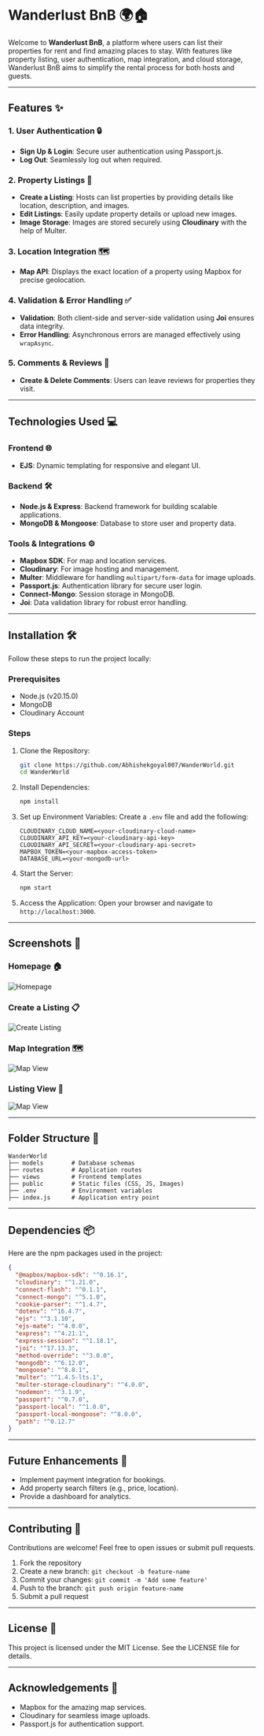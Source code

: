 # Wanderlust BnB 🌍🏠

Welcome to **Wanderlust BnB**, a platform where users can list their properties for rent and find amazing places to stay. With features like property listing, user authentication, map integration, and cloud storage, Wanderlust BnB aims to simplify the rental process for both hosts and guests.

---

## Features ✨

### 1. User Authentication 🔒
- **Sign Up & Login**: Secure user authentication using Passport.js.
- **Log Out**: Seamlessly log out when required.

### 2. Property Listings 🏡
- **Create a Listing**: Hosts can list properties by providing details like location, description, and images.
- **Edit Listings**: Easily update property details or upload new images.
- **Image Storage**: Images are stored securely using **Cloudinary** with the help of Multer.

### 3. Location Integration 🗺️
- **Map API**: Displays the exact location of a property using Mapbox for precise geolocation.

### 4. Validation & Error Handling ✅
- **Validation**: Both client-side and server-side validation using **Joi** ensures data integrity.
- **Error Handling**: Asynchronous errors are managed effectively using `wrapAsync`.

### 5. Comments & Reviews 💬
- **Create & Delete Comments**: Users can leave reviews for properties they visit.

---

## Technologies Used 💻

### Frontend 🌐
- **EJS**: Dynamic templating for responsive and elegant UI.

### Backend 🛠️
- **Node.js & Express**: Backend framework for building scalable applications.
- **MongoDB & Mongoose**: Database to store user and property data.

### Tools & Integrations ⚙️
- **Mapbox SDK**: For map and location services.
- **Cloudinary**: For image hosting and management.
- **Multer**: Middleware for handling `multipart/form-data` for image uploads.
- **Passport.js**: Authentication library for secure user login.
- **Connect-Mongo**: Session storage in MongoDB.
- **Joi**: Data validation library for robust error handling.

---

## Installation 🛠️

Follow these steps to run the project locally:

### Prerequisites
- Node.js (v20.15.0)
- MongoDB
- Cloudinary Account

### Steps

1. Clone the Repository:
   ```bash
   git clone https://github.com/Abhishekgoyal007/WanderWorld.git
   cd WanderWorld
   ```

2. Install Dependencies:
   ```bash
   npm install
   ```

3. Set up Environment Variables:
   Create a `.env` file and add the following:
   ```env
   CLOUDINARY_CLOUD_NAME=<your-cloudinary-cloud-name>
   CLOUDINARY_API_KEY=<your-cloudinary-api-key>
   CLOUDINARY_API_SECRET=<your-cloudinary-api-secret>
   MAPBOX_TOKEN=<your-mapbox-access-token>
   DATABASE_URL=<your-mongodb-url>
   ```

4. Start the Server:
   ```bash
   npm start
   ```

5. Access the Application:
   Open your browser and navigate to `http://localhost:3000`.

---

## Screenshots 📸

### Homepage 🏠
![Homepage](https://github.com/Abhishekgoyal007/WanderWorld/blob/main/assets/image.png?raw=true)

### Create a Listing 📋
![Create Listing](https://github.com/Abhishekgoyal007/WanderWorld/blob/main/assets/image%20copy.png?raw=true)

### Map Integration 🗺️
![Map View](https://github.com/Abhishekgoyal007/WanderWorld/blob/main/assets/image%20copy%202.png?raw=true)

### Listing View 📃
![Map View](https://github.com/Abhishekgoyal007/WanderWorld/blob/main/assets/image%20copy%203.png?raw=true)

---

## Folder Structure 📂

```
WanderWorld
├── models        # Database schemas
├── routes        # Application routes
├── views         # Frontend templates
├── public        # Static files (CSS, JS, Images)
├── .env          # Environment variables
├── index.js      # Application entry point
```

---

## Dependencies 📦
Here are the npm packages used in the project:

```json
{
  "@mapbox/mapbox-sdk": "^0.16.1",
  "cloudinary": "^1.21.0",
  "connect-flash": "^0.1.1",
  "connect-mongo": "^5.1.0",
  "cookie-parser": "^1.4.7",
  "dotenv": "^16.4.7",
  "ejs": "^3.1.10",
  "ejs-mate": "^4.0.0",
  "express": "^4.21.1",
  "express-session": "^1.18.1",
  "joi": "^17.13.3",
  "method-override": "^3.0.0",
  "mongodb": "^6.12.0",
  "mongoose": "^8.8.1",
  "multer": "^1.4.5-lts.1",
  "multer-storage-cloudinary": "^4.0.0",
  "nodemon": "^3.1.9",
  "passport": "^0.7.0",
  "passport-local": "^1.0.0",
  "passport-local-mongoose": "^8.0.0",
  "path": "^0.12.7"
}
```

---

## Future Enhancements 🚀
- Implement payment integration for bookings.
- Add property search filters (e.g., price, location).
- Provide a dashboard for analytics.

---

## Contributing 🤝
Contributions are welcome! Feel free to open issues or submit pull requests.

1. Fork the repository
2. Create a new branch: `git checkout -b feature-name`
3. Commit your changes: `git commit -m 'Add some feature'`
4. Push to the branch: `git push origin feature-name`
5. Submit a pull request

---

## License 📜
This project is licensed under the MIT License. See the LICENSE file for details.

---

## Acknowledgements 🙌
- Mapbox for the amazing map services.
- Cloudinary for seamless image uploads.
- Passport.js for authentication support.

